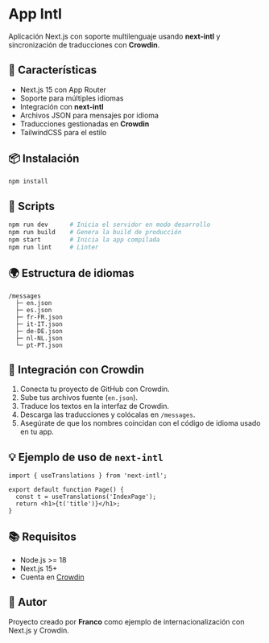 # App Intl

Aplicación Next.js con soporte multilenguaje usando **next-intl** y sincronización de traducciones con **Crowdin**.

## 🚀 Características

* Next.js 15 con App Router
* Soporte para múltiples idiomas
* Integración con **next-intl**
* Archivos JSON para mensajes por idioma
* Traducciones gestionadas en **Crowdin**
* TailwindCSS para el estilo

## 📦 Instalación

```bash
npm install
```

## 🧩 Scripts

```bash
npm run dev      # Inicia el servidor en modo desarrollo
npm run build    # Genera la build de producción
npm start        # Inicia la app compilada
npm run lint     # Linter
```

## 🌍 Estructura de idiomas

```
/messages
  ├─ en.json
  ├─ es.json
  ├─ fr-FR.json
  ├─ it-IT.json
  ├─ de-DE.json
  ├─ nl-NL.json
  └─ pt-PT.json
```

## 🔗 Integración con Crowdin

1. Conecta tu proyecto de GitHub con Crowdin.
2. Sube tus archivos fuente (`en.json`).
3. Traduce los textos en la interfaz de Crowdin.
4. Descarga las traducciones y colócalas en `/messages`.
5. Asegúrate de que los nombres coincidan con el código de idioma usado en tu app.

## 💡 Ejemplo de uso de `next-intl`

```tsx
import { useTranslations } from 'next-intl';

export default function Page() {
  const t = useTranslations('IndexPage');
  return <h1>{t('title')}</h1>;
}
```

## 📚 Requisitos

* Node.js >= 18
* Next.js 15+
* Cuenta en [Crowdin](https://crowdin.com)

## 🧠 Autor

Proyecto creado por **Franco** como ejemplo de internacionalización con Next.js y Crowdin.
